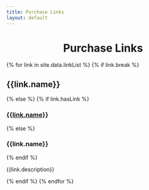 ```yaml
---
title: Purchase Links
layout: default
---
```


<div align="center">
	<h1>Purchase Links</h1>
</div>

{% for link in site.data.linkList %}
  {% if link.break %}
  <div class="jumbotron">
  <h2 class="no-border">{{link.name}}</h2>
  </div>
  {% else %}
    {% if link.hasLink %}
  <h3><a href="{{link.link}}" target="_blank">{{link.name}}</a></h3>
    {% else %}
  <h3>{{link.name}}</h3>
    {% endif %}

  <div class="container-fluid">
    <div class="col-md-4">
      <p>{{link.description}}</p>
    </div>
    <div class="col-md-8">
    </div>
  </div>
  		
  {% endif %}
{% endfor %}

